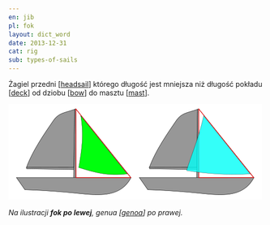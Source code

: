 ```yaml
---
en: jib
pl: fok
layout: dict_word
date: 2013-12-31
cat: rig
sub: types-of-sails
---
```


Żagiel przedni [[headsail](/dict/h/headsail.html)] którego długość jest mniejsza niż długość pokładu [[deck](/dict/d/deck.html)] 
od dziobu [[bow](/dict/b/bow.html)] do masztu [[mast](/dict/m/mast.html)].

![jib vs genoa](/img/dict/jib_vs_genoa.png)

*Na ilustracji **fok po lewej**, genua [[genoa](/dict/g/genoa.html)] po prawej.*
